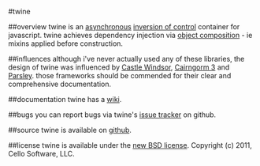 #twine

##overview
twine is an [asynchronous](http://wiki.commonjs.org/wiki/Promises) [inversion of control](http://martinfowler.com/articles/injection.html) container for javascript.  twine achieves dependency injection via [object composition](https://github.com/kriszyp/compose) - ie mixins applied before construction.

##influences
although i've never actually used any of these libraries, the design of twine was influenced by [Castle Windsor](http://docs.castleproject.org/Windsor.MainPage.ashx), [Cairngorm 3](http://sourceforge.net/adobe/cairngorm/wiki/CairngormLibraries/) and [Parsley](http://www.spicefactory.org/parsley/).  those frameworks should be commended for their clear and comprehensive documentation.

##documentation
twine has a [wiki](https://github.com/cello/twine/wiki).

##bugs
you can report bugs via twine's [issue tracker](https://github.com/cello/twine/issues) on github.

##source
twine is available on [github](https://github.com/cello/twine).

##license
twine is available under the [new BSD license](https://github.com/cello/twine/blob/master/LICENSE).
Copyright (c) 2011, Cello Software, LLC.